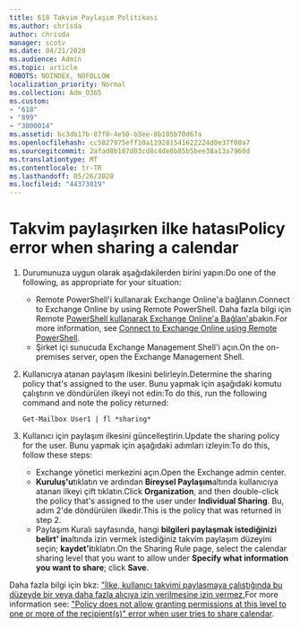 ```yaml
---
title: 618 Takvim Paylaşım Politikası
ms.author: chrisda
author: chrisda
manager: scotv
ms.date: 04/21/2020
ms.audience: Admin
ms.topic: article
ROBOTS: NOINDEX, NOFOLLOW
localization_priority: Normal
ms.collection: Adm_O365
ms.custom:
- "618"
- "899"
- "3800014"
ms.assetid: bc3db17b-87f8-4e50-b3ee-8b105b70d67a
ms.openlocfilehash: cc5827975eff10a119281541622224d0e37f08a7
ms.sourcegitcommit: 2afad0b107d03cd8c4de0b85b5bee38a13a7960d
ms.translationtype: MT
ms.contentlocale: tr-TR
ms.lasthandoff: 05/26/2020
ms.locfileid: "44373019"
---
```

# <a name="policy-error-when-sharing-a-calendar"></a><span data-ttu-id="f9b90-102">Takvim paylaşırken ilke hatası</span><span class="sxs-lookup"><span data-stu-id="f9b90-102">Policy error when sharing a calendar</span></span>

1. <span data-ttu-id="f9b90-103">Durumunuza uygun olarak aşağıdakilerden birini yapın:</span><span class="sxs-lookup"><span data-stu-id="f9b90-103">Do one of the following, as appropriate for your situation:</span></span>
    - <span data-ttu-id="f9b90-104">Remote PowerShell'i kullanarak Exchange Online'a bağlanın.</span><span class="sxs-lookup"><span data-stu-id="f9b90-104">Connect to Exchange Online by using Remote PowerShell.</span></span> <span data-ttu-id="f9b90-105">Daha fazla bilgi için Remote [PowerShell kullanarak Exchange Online'a Bağlan'a](https://technet.microsoft.com/library/jj984289%28v=exchg.160%29.aspx)bakın.</span><span class="sxs-lookup"><span data-stu-id="f9b90-105">For more information, see [Connect to Exchange Online using Remote PowerShell](https://technet.microsoft.com/library/jj984289%28v=exchg.160%29.aspx).</span></span>
    - <span data-ttu-id="f9b90-106">Şirket içi sunucuda Exchange Management Shell'i açın.</span><span class="sxs-lookup"><span data-stu-id="f9b90-106">On the on-premises server, open the Exchange Management Shell.</span></span>
2. <span data-ttu-id="f9b90-107">Kullanıcıya atanan paylaşım ilkesini belirleyin.</span><span class="sxs-lookup"><span data-stu-id="f9b90-107">Determine the sharing policy that's assigned to the user.</span></span> <span data-ttu-id="f9b90-108">Bunu yapmak için aşağıdaki komutu çalıştırın ve döndürülen ilkeyi not edin:</span><span class="sxs-lookup"><span data-stu-id="f9b90-108">To do this, run the following command and note the policy returned:</span></span>

    `
    Get-Mailbox User1 | fl *sharing*
    `

3. <span data-ttu-id="f9b90-109">Kullanıcı için paylaşım ilkesini güncelleştirin.</span><span class="sxs-lookup"><span data-stu-id="f9b90-109">Update the sharing policy for the user.</span></span> <span data-ttu-id="f9b90-110">Bunu yapmak için aşağıdaki adımları izleyin:</span><span class="sxs-lookup"><span data-stu-id="f9b90-110">To do this, follow these steps:</span></span>
    - <span data-ttu-id="f9b90-111">Exchange yönetici merkezini açın.</span><span class="sxs-lookup"><span data-stu-id="f9b90-111">Open the Exchange admin center.</span></span>
    - <span data-ttu-id="f9b90-112">**Kuruluş'u**tıklatın ve ardından **Bireysel Paylaşım**altında kullanıcıya atanan ilkeyi çift tıklatın.</span><span class="sxs-lookup"><span data-stu-id="f9b90-112">Click **Organization**, and then double-click the policy that's assigned to the user under **Individual Sharing**.</span></span> <span data-ttu-id="f9b90-113">Bu, adım 2'de döndürülen ilkedir.</span><span class="sxs-lookup"><span data-stu-id="f9b90-113">This is the policy that was returned in step 2.</span></span>
    - <span data-ttu-id="f9b90-114">Paylaşım Kuralı sayfasında, hangi **bilgileri paylaşmak istediğinizi belirt' in**altında izin vermek istediğiniz takvim paylaşım düzeyini seçin; **kaydet'i**tıklatın.</span><span class="sxs-lookup"><span data-stu-id="f9b90-114">On the Sharing Rule page, select the calendar sharing level that you want to allow under **Specify what information you want to share**; click **Save**.</span></span>

<span data-ttu-id="f9b90-115">Daha fazla bilgi için bkz: ["İlke, kullanıcı takvimi paylaşmaya çalıştığında bu düzeyde bir veya daha fazla alıcıya izin verilmesine izin vermez.](https://docs.microsoft.com/exchange/troubleshoot/calendar-sharing/policy-permissions-issue)</span><span class="sxs-lookup"><span data-stu-id="f9b90-115">For more information see: ["Policy does not allow granting permissions at this level to one or more of the recipient(s)" error when user tries to share calendar](https://docs.microsoft.com/exchange/troubleshoot/calendar-sharing/policy-permissions-issue).</span></span>
